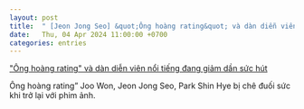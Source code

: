 ```yaml
---
layout: post
title:  " [Jeon Jong Seo] &quot;Ông hoàng rating&quot; và dàn diễn viên nổi tiếng đang giảm dần sức hút"
date:   Thu, 04 Apr 2024 11:00:00 +0700
categories: entries
---
```

[&quot;Ông hoàng rating&quot; và dàn diễn viên nổi tiếng đang giảm dần sức hút](https://laodong.vn/van-hoa-giai-tri/ong-hoang-rating-va-dan-dien-vien-noi-tieng-dang-giam-dan-suc-hut-1323098.ldo)

Ông hoàng rating” Joo Won, Jeon Jong Seo, Park Shin Hye bị chê đuối sức khi trở lại với phim ảnh.

